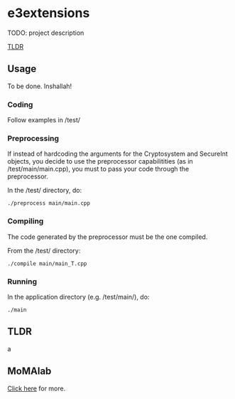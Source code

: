 # e3extensions

TODO: project description

[TLDR](#tldr)

## Usage

To be done. Inshallah!

### Coding

Follow examples in /test/

### Preprocessing

If instead of hardcoding the arguments for the Cryptosystem and SecureInt objects, you decide to use the preprocessor capabilitities (as in /test/main/main.cpp), you must to pass your code through the preprocessor.

In the /test/ directory, do:

```
./preprocess main/main.cpp
```

### Compiling

The code generated by the preprocessor must be the one compiled.

From the /test/ directory:
```
./compile main/main_T.cpp
```

### Running

In the application directory (e.g. /test/main/), do:
```
./main
```

## TLDR

a

## MoMAlab

[Click here](http://sites.nyuad.nyu.edu/moma/) for more.
